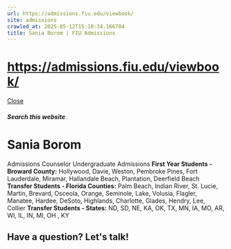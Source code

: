 ```yaml
---
url: https://admissions.fiu.edu/viewbook/
site: admissions
crawled_at: 2025-05-12T15:10:34.166704
title: Sania Borom | FIU Admissions
---
```


# https://admissions.fiu.edu/viewbook/

[ Close ](https://admissions.fiu.edu/contact/find-your-counselor/counselors/sania-borom.html)
##### Search this website
# Sania Borom
Admissions Counselor
Undergraduate Admissions
**First Year Students - Broward County:** Hollywood, Davie, Weston, Pembroke Pines, Fort Lauderdale, Miramar, Hallandale Beach, Plantation, Deerfield Beach
**Transfer Students - Florida Counties:** Palm Beach, Indian River, St. Lucie, Martin, Brevard, Osceola, Orange, Seminole, Lake, Volusia, Flagler, Manatee, Hardee, DeSoto, Highlands, Charlotte, Glades, Hendry, Lee, Collier
**Transfer Students - States:** ND, SD, NE, KA, OK, TX, MN, IA, MO, AR, WI, IL, IN, MI, OH , KY
## Have a question? Let's talk!

